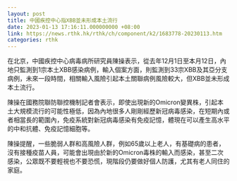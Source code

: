 ```yaml
---
layout: post
title: 中國疾控中心指XBB並未形成本土流行
date: 2023-01-13 17:16:11.000000000 +08:00
link: https://news.rthk.hk/rthk/ch/component/k2/1683778-20230113.htm
categories: rthk
---
```


在北京，中國疾控中心病毒病所研究員陳操表示，從去年12月1日至本月12日，內地只監測到1宗本土XBB感染病例，輸入個案方面，則監測到33宗XBB及其亞分支病例，未來一段時間，相關輸入風險引起本土關聯病例風險較大，但XBB並未形成本土流行。

陳操在國務院聯防聯控機制記者會表示，即使出現新的Omicron變異株，引起本土大規模流行的可能性極低，因為內地很多人剛剛經歷新冠病毒感染，在短期內或者相當長的範圍內，免疫系統對新冠病毒感染有免疫記憶，體現在可以產生高水平的中和抗體、免疫記憶細胞等。

陳操提醒，一些脆弱人群和高風險人群，例如65歲以上老人，有基礎病的患者，沒有接種疫苗人員，可能會出現由於新的Omicron毒株的輸入而感染，甚至二次感染，公眾既不要輕視也不要恐慌，現階段仍要做好個人防護，尤其有老人同住的家庭。
